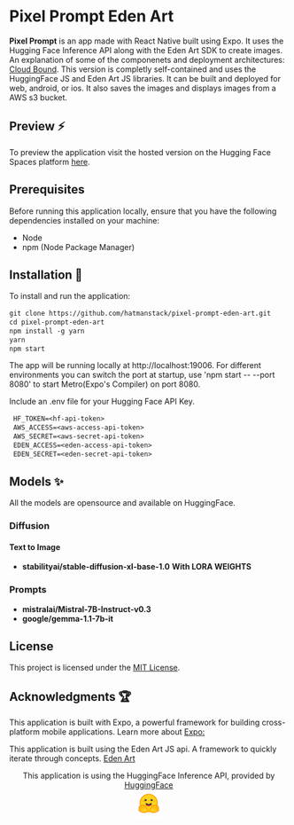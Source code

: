 # Pixel Prompt Eden Art

**Pixel Prompt** is an app made with React Native built using Expo. It uses the Hugging Face Inference API along with the Eden Art SDK to create images. An explanation of some of the componenets and deployment architectures: [Cloud Bound](https://medium.com/@HatmanStack/cloud-bound-react-native-and-fastapi-ml-684a658f967a).  This version is completly self-contained and uses the HuggingFace JS and Eden Art JS libraries.  It can be built and deployed for web, android, or ios.  It also saves the images and displays images from a AWS s3 bucket.

## Preview :zap:

To preview the application visit the hosted version on the Hugging Face Spaces platform [here](https://hatman-pixel-prompt.hf.space).

## Prerequisites

Before running this application locally, ensure that you have the following dependencies installed on your machine:

- Node
- npm (Node Package Manager)

## Installation :hammer:

To install and run the application:
   
   ```shell
   git clone https://github.com/hatmanstack/pixel-prompt-eden-art.git
   cd pixel-prompt-eden-art
   npm install -g yarn
   yarn
   npm start
   ```

The app will be running locally at http://localhost:19006. For different environments you can switch the port at startup, use 'npm start -- --port 8080' to start Metro(Expo's Compiler) on port 8080.

Include an .env file for your Hugging Face API Key.

   ```shell
    HF_TOKEN=<hf-api-token>
    AWS_ACCESS=<aws-access-api-token>
    AWS_SECRET=<aws-secret-api-token>
    EDEN_ACCESS=<eden-access-api-token>
    EDEN_SECRET=<eden-secret-api-token>
   ```

## Models :sparkles:

All the models are opensource and available on HuggingFace.

### Diffusion

#### Text to Image

- **stabilityai/stable-diffusion-xl-base-1.0** **With LORA WEIGHTS**

### Prompts

- **mistralai/Mistral-7B-Instruct-v0.3**
- **google/gemma-1.1-7b-it**

## License

This project is licensed under the [MIT License](LICENSE).

## Acknowledgments :trophy:

This application is built with Expo, a powerful framework for building cross-platform mobile applications. Learn more about [Expo:](https://expo.io)

This application is built using the Eden Art JS api.  A framework to quickly iterate through concepts. [Eden Art](https://app.eden.art/)

<p align="center">This application is using the HuggingFace Inference API, provided by <a href="https://huggingface.co">HuggingFace</a> </br><img src="https://github.com/HatmanStack/pixel-prompt-backend/blob/main/logo.png" alt="Image 4"></p>


